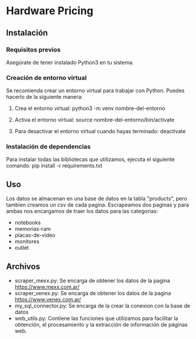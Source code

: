 # Hardware Pricing

## Instalación

### Requisitos previos
Asegúrate de tener instalado Python3 en tu sistema.

### Creación de entorno virtual
Se recomienda crear un entorno virtual para trabajar con Python. Puedes hacerlo de la siguiente manera:

1. Crea el entorno virtual:
python3 -m venv nombre-del-entorno

2. Activa el entorno virtual:
source nombre-del-entorno/bin/activate


3. Para desactivar el entorno virtual cuando hayas terminado:
deactivate


### Instalación de dependencias
Para instalar todas las bibliotecas que utilizamos, ejecuta el siguiente comando:
pip install -r requirements.txt

## Uso
Los datos se almacenan en una base de datos en la tabla "products", pero tambien creamos un csv de cada pagina.
Escrapeamos dos paginas y para ambas nos encargamos de traer los datos para las categorias:
- notebooks
- memorias-ram
- placas-de-video
- monitores
- outlet

## Archivos
* scraper_mexx.py: Se encarga de obtener los datos de la pagina https://www.mexx.com.ar/
* scraper_venex.py: Se encarga de obtener los datos de la pagina https://www.venex.com.ar/
* my_sql_connector.py: Se encarga de la crear la conexion con la base de datos
* web_utils.py: Contiene las funciones que utilizamos para facilitar la obtención, el procesamiento y la extracción de información de páginas web.
